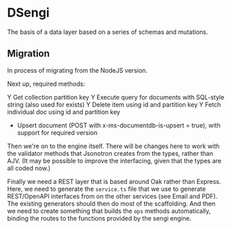 # DSengi

The basis of a data layer based on a series of schemas and mutations.

## Migration

In process of migrating from the NodeJS version.

Next up, required methods:

Y Get collection partition key Y Execute query for documents with SQL-style
string (also used for exists) Y Delete item using id and partition key Y Fetch
individual doc using id and partition key

- Upsert document (POST with x-ms-documentdb-is-upsert = true), with support for
  required version

Then we're on to the engine itself. There will be changes here to work with the
validator methods that Jsonotron creates from the types, rather than AJV. (It
may be possible to improve the interfacing, given that the types are all coded
now.)

Finally we need a REST layer that is based around Oak rather than Express. Here,
we need to generate the `service.ts` file that we use to generate REST/OpenAPI
interfaces from on the other services (see Email and PDF). The existing
generators should then do most of the scaffolding. And then we need to create
something that builds the `ops` methods automatically, binding the routes to the
functions provided by the sengi engine.
